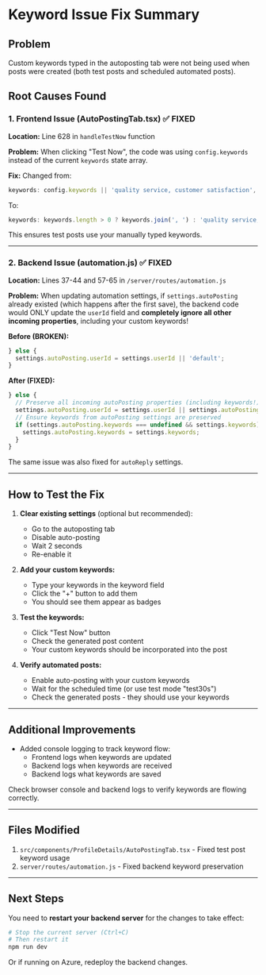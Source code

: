 # Keyword Issue Fix Summary

## Problem
Custom keywords typed in the autoposting tab were not being used when posts were created (both test posts and scheduled automated posts).

## Root Causes Found

### 1. Frontend Issue (AutoPostingTab.tsx) ✅ FIXED
**Location:** Line 628 in `handleTestNow` function

**Problem:** When clicking "Test Now", the code was using `config.keywords` instead of the current `keywords` state array.

**Fix:** Changed from:
```typescript
keywords: config.keywords || 'quality service, customer satisfaction',
```

To:
```typescript
keywords: keywords.length > 0 ? keywords.join(', ') : 'quality service, customer satisfaction',
```

This ensures test posts use your manually typed keywords.

---

### 2. Backend Issue (automation.js) ✅ FIXED
**Location:** Lines 37-44 and 57-65 in `/server/routes/automation.js`

**Problem:** When updating automation settings, if `settings.autoPosting` already existed (which happens after the first save), the backend code would ONLY update the `userId` field and **completely ignore all other incoming properties**, including your custom keywords!

**Before (BROKEN):**
```javascript
} else {
  settings.autoPosting.userId = settings.userId || 'default';
}
```

**After (FIXED):**
```javascript
} else {
  // Preserve all incoming autoPosting properties (including keywords!)
  settings.autoPosting.userId = settings.userId || settings.autoPosting.userId || 'default';
  // Ensure keywords from autoPosting settings are preserved
  if (settings.autoPosting.keywords === undefined && settings.keywords) {
    settings.autoPosting.keywords = settings.keywords;
  }
}
```

The same issue was also fixed for `autoReply` settings.

---

## How to Test the Fix

1. **Clear existing settings** (optional but recommended):
   - Go to the autoposting tab
   - Disable auto-posting
   - Wait 2 seconds
   - Re-enable it

2. **Add your custom keywords:**
   - Type your keywords in the keyword field
   - Click the "+" button to add them
   - You should see them appear as badges

3. **Test the keywords:**
   - Click "Test Now" button
   - Check the generated post content
   - Your custom keywords should be incorporated into the post

4. **Verify automated posts:**
   - Enable auto-posting with your custom keywords
   - Wait for the scheduled time (or use test mode "test30s")
   - Check the generated posts - they should use your keywords

---

## Additional Improvements

- Added console logging to track keyword flow:
  - Frontend logs when keywords are updated
  - Backend logs when keywords are received
  - Backend logs what keywords are saved

Check browser console and backend logs to verify keywords are flowing correctly.

---

## Files Modified

1. `src/components/ProfileDetails/AutoPostingTab.tsx` - Fixed test post keyword usage
2. `server/routes/automation.js` - Fixed backend keyword preservation

---

## Next Steps

You need to **restart your backend server** for the changes to take effect:

```bash
# Stop the current server (Ctrl+C)
# Then restart it
npm run dev
```

Or if running on Azure, redeploy the backend changes.

